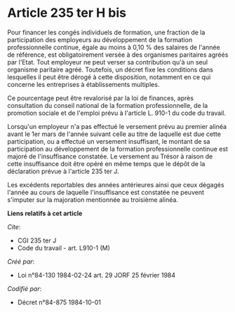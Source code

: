 # Article 235 ter H bis

Pour financer les congés individuels de formation, une fraction de la participation des employeurs au développement de la
formation professionnelle continue, égale au moins à 0,10 % des salaires de l'année de référence, est obligatoirement versée
à des organismes paritaires agréés par l'Etat. Tout employeur ne peut verser sa contribution qu'à un seul organisme paritaire
agréé. Toutefois, un décret fixe les conditions dans lesquelles il peut être dérogé à cette disposition, notamment en ce qui
concerne les entreprises à établissements multiples.

Ce pourcentage peut être revalorisé par la loi de finances, après consultation du conseil national de la formation
professionnelle, de la promotion sociale et de l'emploi prévu à l'article L. 910-1 du code du travail.

Lorsqu'un employeur n'a pas effectué le versement prévu au premier alinéa avant le 1er mars de l'année suivant celle au titre
de laquelle est due cette participation, ou a effectué un versement insuffisant, le montant de sa participation au
développement de la formation professionnelle continue est majoré de l'insuffisance constatée. Le versement au Trésor à
raison de cette insuffisance doit être opéré en même temps que le dépôt de la déclaration prévue à l'article 235 ter J.

Les excédents reportables des années antérieures ainsi que ceux dégagés l'année au cours de laquelle l'insuffisance est
constatée ne peuvent s'imputer sur la majoration mentionnée au troisième alinéa.

**Liens relatifs à cet article**

_Cite_:

  - CGI 235 ter J
  - Code du travail - art. L910-1 (M)

_Créé par_:

  - Loi n°84-130 1984-02-24 art. 29 JORF 25 février 1984

_Codifié par_:

  - Décret n°84-875 1984-10-01

